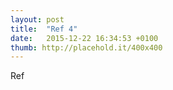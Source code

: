 ```yaml
---
layout: post
title:  "Ref 4"
date:   2015-12-22 16:34:53 +0100
thumb: http://placehold.it/400x400
---
```


Ref